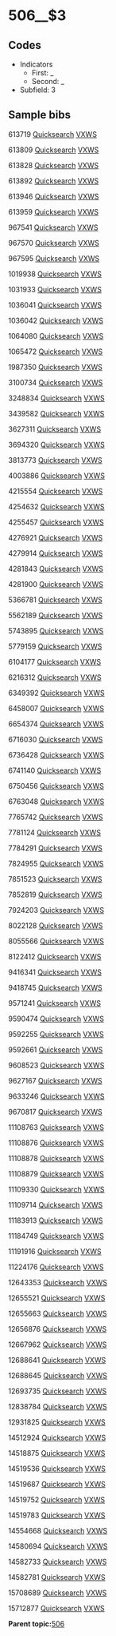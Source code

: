 # 506\_\_$3

## Codes

-   Indicators
    -   First: \_
    -   Second: \_
-   Subfield: 3

## Sample bibs

613719 [Quicksearch](https://search.library.yale.edu/catalog/613719) [VXWS](http://prodorbis.library.yale.edu:7014/vxws/GetHoldingsService?bibId=613719)

613809 [Quicksearch](https://search.library.yale.edu/catalog/613809) [VXWS](http://prodorbis.library.yale.edu:7014/vxws/GetHoldingsService?bibId=613809)

613828 [Quicksearch](https://search.library.yale.edu/catalog/613828) [VXWS](http://prodorbis.library.yale.edu:7014/vxws/GetHoldingsService?bibId=613828)

613892 [Quicksearch](https://search.library.yale.edu/catalog/613892) [VXWS](http://prodorbis.library.yale.edu:7014/vxws/GetHoldingsService?bibId=613892)

613946 [Quicksearch](https://search.library.yale.edu/catalog/613946) [VXWS](http://prodorbis.library.yale.edu:7014/vxws/GetHoldingsService?bibId=613946)

613959 [Quicksearch](https://search.library.yale.edu/catalog/613959) [VXWS](http://prodorbis.library.yale.edu:7014/vxws/GetHoldingsService?bibId=613959)

967541 [Quicksearch](https://search.library.yale.edu/catalog/967541) [VXWS](http://prodorbis.library.yale.edu:7014/vxws/GetHoldingsService?bibId=967541)

967570 [Quicksearch](https://search.library.yale.edu/catalog/967570) [VXWS](http://prodorbis.library.yale.edu:7014/vxws/GetHoldingsService?bibId=967570)

967595 [Quicksearch](https://search.library.yale.edu/catalog/967595) [VXWS](http://prodorbis.library.yale.edu:7014/vxws/GetHoldingsService?bibId=967595)

1019938 [Quicksearch](https://search.library.yale.edu/catalog/1019938) [VXWS](http://prodorbis.library.yale.edu:7014/vxws/GetHoldingsService?bibId=1019938)

1031933 [Quicksearch](https://search.library.yale.edu/catalog/1031933) [VXWS](http://prodorbis.library.yale.edu:7014/vxws/GetHoldingsService?bibId=1031933)

1036041 [Quicksearch](https://search.library.yale.edu/catalog/1036041) [VXWS](http://prodorbis.library.yale.edu:7014/vxws/GetHoldingsService?bibId=1036041)

1036042 [Quicksearch](https://search.library.yale.edu/catalog/1036042) [VXWS](http://prodorbis.library.yale.edu:7014/vxws/GetHoldingsService?bibId=1036042)

1064080 [Quicksearch](https://search.library.yale.edu/catalog/1064080) [VXWS](http://prodorbis.library.yale.edu:7014/vxws/GetHoldingsService?bibId=1064080)

1065472 [Quicksearch](https://search.library.yale.edu/catalog/1065472) [VXWS](http://prodorbis.library.yale.edu:7014/vxws/GetHoldingsService?bibId=1065472)

1987350 [Quicksearch](https://search.library.yale.edu/catalog/1987350) [VXWS](http://prodorbis.library.yale.edu:7014/vxws/GetHoldingsService?bibId=1987350)

3100734 [Quicksearch](https://search.library.yale.edu/catalog/3100734) [VXWS](http://prodorbis.library.yale.edu:7014/vxws/GetHoldingsService?bibId=3100734)

3248834 [Quicksearch](https://search.library.yale.edu/catalog/3248834) [VXWS](http://prodorbis.library.yale.edu:7014/vxws/GetHoldingsService?bibId=3248834)

3439582 [Quicksearch](https://search.library.yale.edu/catalog/3439582) [VXWS](http://prodorbis.library.yale.edu:7014/vxws/GetHoldingsService?bibId=3439582)

3627311 [Quicksearch](https://search.library.yale.edu/catalog/3627311) [VXWS](http://prodorbis.library.yale.edu:7014/vxws/GetHoldingsService?bibId=3627311)

3694320 [Quicksearch](https://search.library.yale.edu/catalog/3694320) [VXWS](http://prodorbis.library.yale.edu:7014/vxws/GetHoldingsService?bibId=3694320)

3813773 [Quicksearch](https://search.library.yale.edu/catalog/3813773) [VXWS](http://prodorbis.library.yale.edu:7014/vxws/GetHoldingsService?bibId=3813773)

4003886 [Quicksearch](https://search.library.yale.edu/catalog/4003886) [VXWS](http://prodorbis.library.yale.edu:7014/vxws/GetHoldingsService?bibId=4003886)

4215554 [Quicksearch](https://search.library.yale.edu/catalog/4215554) [VXWS](http://prodorbis.library.yale.edu:7014/vxws/GetHoldingsService?bibId=4215554)

4254632 [Quicksearch](https://search.library.yale.edu/catalog/4254632) [VXWS](http://prodorbis.library.yale.edu:7014/vxws/GetHoldingsService?bibId=4254632)

4255457 [Quicksearch](https://search.library.yale.edu/catalog/4255457) [VXWS](http://prodorbis.library.yale.edu:7014/vxws/GetHoldingsService?bibId=4255457)

4276921 [Quicksearch](https://search.library.yale.edu/catalog/4276921) [VXWS](http://prodorbis.library.yale.edu:7014/vxws/GetHoldingsService?bibId=4276921)

4279914 [Quicksearch](https://search.library.yale.edu/catalog/4279914) [VXWS](http://prodorbis.library.yale.edu:7014/vxws/GetHoldingsService?bibId=4279914)

4281843 [Quicksearch](https://search.library.yale.edu/catalog/4281843) [VXWS](http://prodorbis.library.yale.edu:7014/vxws/GetHoldingsService?bibId=4281843)

4281900 [Quicksearch](https://search.library.yale.edu/catalog/4281900) [VXWS](http://prodorbis.library.yale.edu:7014/vxws/GetHoldingsService?bibId=4281900)

5366781 [Quicksearch](https://search.library.yale.edu/catalog/5366781) [VXWS](http://prodorbis.library.yale.edu:7014/vxws/GetHoldingsService?bibId=5366781)

5562189 [Quicksearch](https://search.library.yale.edu/catalog/5562189) [VXWS](http://prodorbis.library.yale.edu:7014/vxws/GetHoldingsService?bibId=5562189)

5743895 [Quicksearch](https://search.library.yale.edu/catalog/5743895) [VXWS](http://prodorbis.library.yale.edu:7014/vxws/GetHoldingsService?bibId=5743895)

5779159 [Quicksearch](https://search.library.yale.edu/catalog/5779159) [VXWS](http://prodorbis.library.yale.edu:7014/vxws/GetHoldingsService?bibId=5779159)

6104177 [Quicksearch](https://search.library.yale.edu/catalog/6104177) [VXWS](http://prodorbis.library.yale.edu:7014/vxws/GetHoldingsService?bibId=6104177)

6216312 [Quicksearch](https://search.library.yale.edu/catalog/6216312) [VXWS](http://prodorbis.library.yale.edu:7014/vxws/GetHoldingsService?bibId=6216312)

6349392 [Quicksearch](https://search.library.yale.edu/catalog/6349392) [VXWS](http://prodorbis.library.yale.edu:7014/vxws/GetHoldingsService?bibId=6349392)

6458007 [Quicksearch](https://search.library.yale.edu/catalog/6458007) [VXWS](http://prodorbis.library.yale.edu:7014/vxws/GetHoldingsService?bibId=6458007)

6654374 [Quicksearch](https://search.library.yale.edu/catalog/6654374) [VXWS](http://prodorbis.library.yale.edu:7014/vxws/GetHoldingsService?bibId=6654374)

6716030 [Quicksearch](https://search.library.yale.edu/catalog/6716030) [VXWS](http://prodorbis.library.yale.edu:7014/vxws/GetHoldingsService?bibId=6716030)

6736428 [Quicksearch](https://search.library.yale.edu/catalog/6736428) [VXWS](http://prodorbis.library.yale.edu:7014/vxws/GetHoldingsService?bibId=6736428)

6741140 [Quicksearch](https://search.library.yale.edu/catalog/6741140) [VXWS](http://prodorbis.library.yale.edu:7014/vxws/GetHoldingsService?bibId=6741140)

6750456 [Quicksearch](https://search.library.yale.edu/catalog/6750456) [VXWS](http://prodorbis.library.yale.edu:7014/vxws/GetHoldingsService?bibId=6750456)

6763048 [Quicksearch](https://search.library.yale.edu/catalog/6763048) [VXWS](http://prodorbis.library.yale.edu:7014/vxws/GetHoldingsService?bibId=6763048)

7765742 [Quicksearch](https://search.library.yale.edu/catalog/7765742) [VXWS](http://prodorbis.library.yale.edu:7014/vxws/GetHoldingsService?bibId=7765742)

7781124 [Quicksearch](https://search.library.yale.edu/catalog/7781124) [VXWS](http://prodorbis.library.yale.edu:7014/vxws/GetHoldingsService?bibId=7781124)

7784291 [Quicksearch](https://search.library.yale.edu/catalog/7784291) [VXWS](http://prodorbis.library.yale.edu:7014/vxws/GetHoldingsService?bibId=7784291)

7824955 [Quicksearch](https://search.library.yale.edu/catalog/7824955) [VXWS](http://prodorbis.library.yale.edu:7014/vxws/GetHoldingsService?bibId=7824955)

7851523 [Quicksearch](https://search.library.yale.edu/catalog/7851523) [VXWS](http://prodorbis.library.yale.edu:7014/vxws/GetHoldingsService?bibId=7851523)

7852819 [Quicksearch](https://search.library.yale.edu/catalog/7852819) [VXWS](http://prodorbis.library.yale.edu:7014/vxws/GetHoldingsService?bibId=7852819)

7924203 [Quicksearch](https://search.library.yale.edu/catalog/7924203) [VXWS](http://prodorbis.library.yale.edu:7014/vxws/GetHoldingsService?bibId=7924203)

8022128 [Quicksearch](https://search.library.yale.edu/catalog/8022128) [VXWS](http://prodorbis.library.yale.edu:7014/vxws/GetHoldingsService?bibId=8022128)

8055566 [Quicksearch](https://search.library.yale.edu/catalog/8055566) [VXWS](http://prodorbis.library.yale.edu:7014/vxws/GetHoldingsService?bibId=8055566)

8122412 [Quicksearch](https://search.library.yale.edu/catalog/8122412) [VXWS](http://prodorbis.library.yale.edu:7014/vxws/GetHoldingsService?bibId=8122412)

9416341 [Quicksearch](https://search.library.yale.edu/catalog/9416341) [VXWS](http://prodorbis.library.yale.edu:7014/vxws/GetHoldingsService?bibId=9416341)

9418745 [Quicksearch](https://search.library.yale.edu/catalog/9418745) [VXWS](http://prodorbis.library.yale.edu:7014/vxws/GetHoldingsService?bibId=9418745)

9571241 [Quicksearch](https://search.library.yale.edu/catalog/9571241) [VXWS](http://prodorbis.library.yale.edu:7014/vxws/GetHoldingsService?bibId=9571241)

9590474 [Quicksearch](https://search.library.yale.edu/catalog/9590474) [VXWS](http://prodorbis.library.yale.edu:7014/vxws/GetHoldingsService?bibId=9590474)

9592255 [Quicksearch](https://search.library.yale.edu/catalog/9592255) [VXWS](http://prodorbis.library.yale.edu:7014/vxws/GetHoldingsService?bibId=9592255)

9592661 [Quicksearch](https://search.library.yale.edu/catalog/9592661) [VXWS](http://prodorbis.library.yale.edu:7014/vxws/GetHoldingsService?bibId=9592661)

9608523 [Quicksearch](https://search.library.yale.edu/catalog/9608523) [VXWS](http://prodorbis.library.yale.edu:7014/vxws/GetHoldingsService?bibId=9608523)

9627167 [Quicksearch](https://search.library.yale.edu/catalog/9627167) [VXWS](http://prodorbis.library.yale.edu:7014/vxws/GetHoldingsService?bibId=9627167)

9633246 [Quicksearch](https://search.library.yale.edu/catalog/9633246) [VXWS](http://prodorbis.library.yale.edu:7014/vxws/GetHoldingsService?bibId=9633246)

9670817 [Quicksearch](https://search.library.yale.edu/catalog/9670817) [VXWS](http://prodorbis.library.yale.edu:7014/vxws/GetHoldingsService?bibId=9670817)

11108763 [Quicksearch](https://search.library.yale.edu/catalog/11108763) [VXWS](http://prodorbis.library.yale.edu:7014/vxws/GetHoldingsService?bibId=11108763)

11108876 [Quicksearch](https://search.library.yale.edu/catalog/11108876) [VXWS](http://prodorbis.library.yale.edu:7014/vxws/GetHoldingsService?bibId=11108876)

11108878 [Quicksearch](https://search.library.yale.edu/catalog/11108878) [VXWS](http://prodorbis.library.yale.edu:7014/vxws/GetHoldingsService?bibId=11108878)

11108879 [Quicksearch](https://search.library.yale.edu/catalog/11108879) [VXWS](http://prodorbis.library.yale.edu:7014/vxws/GetHoldingsService?bibId=11108879)

11109330 [Quicksearch](https://search.library.yale.edu/catalog/11109330) [VXWS](http://prodorbis.library.yale.edu:7014/vxws/GetHoldingsService?bibId=11109330)

11109714 [Quicksearch](https://search.library.yale.edu/catalog/11109714) [VXWS](http://prodorbis.library.yale.edu:7014/vxws/GetHoldingsService?bibId=11109714)

11183913 [Quicksearch](https://search.library.yale.edu/catalog/11183913) [VXWS](http://prodorbis.library.yale.edu:7014/vxws/GetHoldingsService?bibId=11183913)

11184749 [Quicksearch](https://search.library.yale.edu/catalog/11184749) [VXWS](http://prodorbis.library.yale.edu:7014/vxws/GetHoldingsService?bibId=11184749)

11191916 [Quicksearch](https://search.library.yale.edu/catalog/11191916) [VXWS](http://prodorbis.library.yale.edu:7014/vxws/GetHoldingsService?bibId=11191916)

11224176 [Quicksearch](https://search.library.yale.edu/catalog/11224176) [VXWS](http://prodorbis.library.yale.edu:7014/vxws/GetHoldingsService?bibId=11224176)

12643353 [Quicksearch](https://search.library.yale.edu/catalog/12643353) [VXWS](http://prodorbis.library.yale.edu:7014/vxws/GetHoldingsService?bibId=12643353)

12655521 [Quicksearch](https://search.library.yale.edu/catalog/12655521) [VXWS](http://prodorbis.library.yale.edu:7014/vxws/GetHoldingsService?bibId=12655521)

12655663 [Quicksearch](https://search.library.yale.edu/catalog/12655663) [VXWS](http://prodorbis.library.yale.edu:7014/vxws/GetHoldingsService?bibId=12655663)

12656876 [Quicksearch](https://search.library.yale.edu/catalog/12656876) [VXWS](http://prodorbis.library.yale.edu:7014/vxws/GetHoldingsService?bibId=12656876)

12667962 [Quicksearch](https://search.library.yale.edu/catalog/12667962) [VXWS](http://prodorbis.library.yale.edu:7014/vxws/GetHoldingsService?bibId=12667962)

12688641 [Quicksearch](https://search.library.yale.edu/catalog/12688641) [VXWS](http://prodorbis.library.yale.edu:7014/vxws/GetHoldingsService?bibId=12688641)

12688645 [Quicksearch](https://search.library.yale.edu/catalog/12688645) [VXWS](http://prodorbis.library.yale.edu:7014/vxws/GetHoldingsService?bibId=12688645)

12693735 [Quicksearch](https://search.library.yale.edu/catalog/12693735) [VXWS](http://prodorbis.library.yale.edu:7014/vxws/GetHoldingsService?bibId=12693735)

12838784 [Quicksearch](https://search.library.yale.edu/catalog/12838784) [VXWS](http://prodorbis.library.yale.edu:7014/vxws/GetHoldingsService?bibId=12838784)

12931825 [Quicksearch](https://search.library.yale.edu/catalog/12931825) [VXWS](http://prodorbis.library.yale.edu:7014/vxws/GetHoldingsService?bibId=12931825)

14512924 [Quicksearch](https://search.library.yale.edu/catalog/14512924) [VXWS](http://prodorbis.library.yale.edu:7014/vxws/GetHoldingsService?bibId=14512924)

14518875 [Quicksearch](https://search.library.yale.edu/catalog/14518875) [VXWS](http://prodorbis.library.yale.edu:7014/vxws/GetHoldingsService?bibId=14518875)

14519536 [Quicksearch](https://search.library.yale.edu/catalog/14519536) [VXWS](http://prodorbis.library.yale.edu:7014/vxws/GetHoldingsService?bibId=14519536)

14519687 [Quicksearch](https://search.library.yale.edu/catalog/14519687) [VXWS](http://prodorbis.library.yale.edu:7014/vxws/GetHoldingsService?bibId=14519687)

14519752 [Quicksearch](https://search.library.yale.edu/catalog/14519752) [VXWS](http://prodorbis.library.yale.edu:7014/vxws/GetHoldingsService?bibId=14519752)

14519783 [Quicksearch](https://search.library.yale.edu/catalog/14519783) [VXWS](http://prodorbis.library.yale.edu:7014/vxws/GetHoldingsService?bibId=14519783)

14554668 [Quicksearch](https://search.library.yale.edu/catalog/14554668) [VXWS](http://prodorbis.library.yale.edu:7014/vxws/GetHoldingsService?bibId=14554668)

14580694 [Quicksearch](https://search.library.yale.edu/catalog/14580694) [VXWS](http://prodorbis.library.yale.edu:7014/vxws/GetHoldingsService?bibId=14580694)

14582733 [Quicksearch](https://search.library.yale.edu/catalog/14582733) [VXWS](http://prodorbis.library.yale.edu:7014/vxws/GetHoldingsService?bibId=14582733)

14582781 [Quicksearch](https://search.library.yale.edu/catalog/14582781) [VXWS](http://prodorbis.library.yale.edu:7014/vxws/GetHoldingsService?bibId=14582781)

15708689 [Quicksearch](https://search.library.yale.edu/catalog/15708689) [VXWS](http://prodorbis.library.yale.edu:7014/vxws/GetHoldingsService?bibId=15708689)

15712877 [Quicksearch](https://search.library.yale.edu/catalog/15712877) [VXWS](http://prodorbis.library.yale.edu:7014/vxws/GetHoldingsService?bibId=15712877)

**Parent topic:**[506](../../tags/506/506.md)

